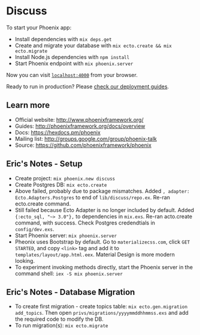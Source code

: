 # Discuss

To start your Phoenix app:

  * Install dependencies with `mix deps.get`
  * Create and migrate your database with `mix ecto.create && mix ecto.migrate`
  * Install Node.js dependencies with `npm install`
  * Start Phoenix endpoint with `mix phoenix.server`

Now you can visit [`localhost:4000`](http://localhost:4000) from your browser.

Ready to run in production? Please [check our deployment guides](http://www.phoenixframework.org/docs/deployment).

## Learn more

  * Official website: http://www.phoenixframework.org/
  * Guides: http://phoenixframework.org/docs/overview
  * Docs: https://hexdocs.pm/phoenix
  * Mailing list: http://groups.google.com/group/phoenix-talk
  * Source: https://github.com/phoenixframework/phoenix


## Eric's Notes - Setup

* Create project: `mix phoenix.new discuss`
* Create Postgres DB: `mix ecto.create`
* Above failed, probably due to package mismatches. Added `, adapter: Ecto.Adapters.Postgres` to end of `lib/discuss/repo.ex`. Re-ran ecto.create command.
* Still failed because Ecto Adapter is no longer included by default. Added `{:ecto_sql, "~> 3.0"},` to dependencies in `mix.exs`. Re-ran acto.create command, with success. Check Postgres credendtials in `config/dev.exs`.
* Start Phoenix server: `mix phoenix.server`
* Pheonix uses Bootstrap by default. Go to `materializecss.com`, click `GET STARTED`, and copy `<link>` tag and add it to `templates/layout/app.html.eex`. Material Design is more modern looking.
* To experiment invoking methods directly, start the Phoenix server in the command shell: `iex -S mix phoenix.server`

## Eric's Notes - Database Migration
* To create first migration - create topics table: `mix ecto.gen.migration add_topics`. Then open `privs/migrations/yyyymmddhhmmss.exs` and add the required code to modify the DB.
* To run migration(s): `mix ecto.migrate`